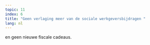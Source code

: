 ```yaml
---
topic: 11
index: 6
title: "Geen verlaging meer van de sociale werkgeversbijdragen "
lang: nl
---
```

en geen nieuwe fiscale cadeaus.
